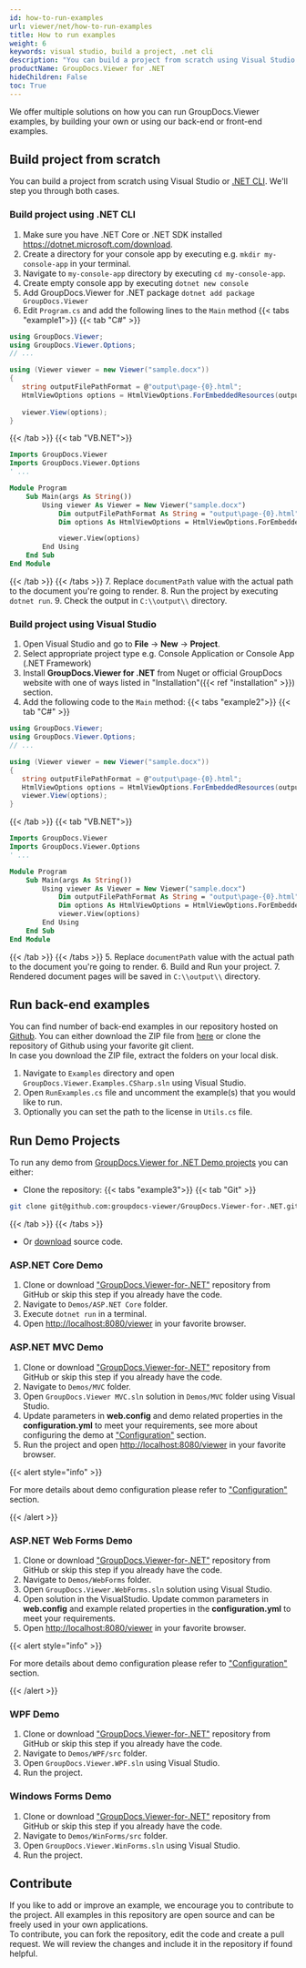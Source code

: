 ```yaml
---
id: how-to-run-examples
url: viewer/net/how-to-run-examples
title: How to run examples
weight: 6
keywords: visual studio, build a project, .net cli
description: "You can build a project from scratch using Visual Studio .NET CLI. We will step you through both cases."
productName: GroupDocs.Viewer for .NET
hideChildren: False
toc: True
---
```


We offer multiple solutions on how you can run GroupDocs.Viewer examples, by building your own or using our back-end or front-end examples.

## Build project from scratch

You can build a project from scratch using Visual Studio or [.NET CLI](https://docs.microsoft.com/en-us/dotnet/core/tools/). We'll step you through both cases.

### Build project using .NET CLI

1. Make sure you have .NET Core or .NET SDK installed <https://dotnet.microsoft.com/download>.
2. Create a directory for your console app by executing e.g. `mkdir my-console-app` in your terminal.
3. Navigate to `my-console-app` directory by executing `cd my-console-app`.
4. Create empty console app by executing `dotnet new console`
5. Add GroupDocs.Viewer for .NET package `dotnet add package GroupDocs.Viewer`
6. Edit `Program.cs` and add the following lines to the `Main` method
{{< tabs "example1">}}
{{< tab "C#" >}}  
```csharp
using GroupDocs.Viewer;
using GroupDocs.Viewer.Options;
// ...

using (Viewer viewer = new Viewer("sample.docx"))
{
   string outputFilePathFormat = @"output\page-{0}.html";
   HtmlViewOptions options = HtmlViewOptions.ForEmbeddedResources(outputFilePathFormat);
   
   viewer.View(options);
}
```
{{< /tab >}}
{{< tab "VB.NET">}}
```vb
Imports GroupDocs.Viewer
Imports GroupDocs.Viewer.Options
' ...

Module Program
    Sub Main(args As String())
        Using viewer As Viewer = New Viewer("sample.docx")
            Dim outputFilePathFormat As String = "output\page-{0}.html"
            Dim options As HtmlViewOptions = HtmlViewOptions.ForEmbeddedResources(outputFilePathFormat)

            viewer.View(options)
        End Using
    End Sub
End Module
```
{{< /tab >}}
{{< /tabs >}}
7. Replace `documentPath` value with the actual path to the document you're going to render.
8. Run the project by executing `dotnet run`.
9. Check the output in `C:\\output\\` directory.

### Build project using Visual Studio

1. Open Visual Studio and go to **File** -> **New** -> **Project**.
2. Select appropriate project type e.g. Console Application or Console App (.NET Framework)
3. Install **GroupDocs.Viewer for .NET** from Nuget or official GroupDocs website with one of ways listed in "Installation"({{< ref "installation" >}}) section.
4. Add the following code to the `Main` method:
{{< tabs "example2">}}
{{< tab "C#" >}}  
```csharp
using GroupDocs.Viewer;
using GroupDocs.Viewer.Options;
// ...

using (Viewer viewer = new Viewer("sample.docx"))
{
   string outputFilePathFormat = @"output\page-{0}.html";
   HtmlViewOptions options = HtmlViewOptions.ForEmbeddedResources(outputFilePathFormat);
   viewer.View(options);
}
```
{{< /tab >}}
{{< tab "VB.NET">}}
```vb
Imports GroupDocs.Viewer
Imports GroupDocs.Viewer.Options
' ...

Module Program
    Sub Main(args As String())
        Using viewer As Viewer = New Viewer("sample.docx")
            Dim outputFilePathFormat As String = "output\page-{0}.html"
            Dim options As HtmlViewOptions = HtmlViewOptions.ForEmbeddedResources(outputFilePathFormat)
            viewer.View(options)
        End Using
    End Sub
End Module
```
{{< /tab >}}
{{< /tabs >}}
5. Replace `documentPath` value with the actual path to the document you're going to render.
6. Build and Run your project.
7. Rendered document pages will be saved in `C:\\output\\` directory.

## Run back-end examples

You can find number of back-end examples in our repository hosted on [Github](https://github.com/groupdocs-viewer/GroupDocs.Viewer-for-.NET). You can either download the ZIP file from [here](https://github.com/groupdocs-viewer/GroupDocs.Viewer-for-.NET/archive/master.zip) or clone the repository of Github using your favorite git client.  
In case you download the ZIP file, extract the folders on your local disk.

1. Navigate to `Examples` directory and open `GroupDocs.Viewer.Examples.CSharp.sln` using Visual Studio.
2. Open `RunExamples.cs` file and uncomment the example(s) that you would like to run.
3. Optionally you can set the path to the license in `Utils.cs` file.

## Run Demo Projects

To run any demo from [GroupDocs.Viewer for .NET Demo projects](https://github.com/groupdocs-viewer/GroupDocs.Viewer-for-.NET/tree/master/Demos/) you can either:

* Clone the repository:
{{< tabs "example3">}}
{{< tab "Git" >}}  
```bash
git clone git@github.com:groupdocs-viewer/GroupDocs.Viewer-for-.NET.git  
```
{{< /tab >}}
{{< /tabs >}}
* Or [download](https://github.com/groupdocs-viewer/GroupDocs.Viewer-for-.NET/archive/master.zip) source code.

### ASP.NET Core Demo

1. Clone or download ["GroupDocs.Viewer-for-.NET"](https://github.com/groupdocs-viewer/GroupDocs.Viewer-for-.NET) repository from GitHub or skip this step if you already have the code.
2. Navigate to `Demos/ASP.NET Core` folder.
3. Execute `dotnet run` in a terminal.
4. Open [http://localhost:8080/viewer](http://localhost:8080/viewer) in your favorite browser.

### ASP.NET MVC Demo

1. Clone or download ["GroupDocs.Viewer-for-.NET"](https://github.com/groupdocs-viewer/GroupDocs.Viewer-for-.NET) repository from GitHub or skip this step if you already have the code.
2. Navigate to  `Demos/MVC` folder.
3. Open `GroupDocs.Viewer MVC.sln` solution in `Demos/MVC` folder using Visual Studio.
4. Update parameters in **web.config** and demo related properties in the **configuration.yml** to meet your requirements, see more about configuring the demo at ["Configuration"](https://github.com/groupdocs-viewer/GroupDocs.Viewer-for-.NET/tree/master/Demos/MVC#configuration) section.
5. Run the project and open [http://localhost:8080/viewer](http://localhost:8080/viewer) in your favorite browser.

{{< alert style="info" >}}

For more details about demo configuration please refer to ["Configuration"](https://github.com/groupdocs-viewer/GroupDocs.Viewer-for-.NET/tree/master/Demos/MVC#configuration) section.

{{< /alert >}}

### ASP.NET Web Forms Demo

1. Clone or download ["GroupDocs.Viewer-for-.NET"](https://github.com/groupdocs-viewer/GroupDocs.Viewer-for-.NET) repository from GitHub or skip this step if you already have the code.
2. Navigate to `Demos/WebForms` folder.
3. Open `GroupDocs.Viewer.WebForms.sln` solution using Visual Studio.
4. Open solution in the VisualStudio. Update common parameters in **web.config** and example related properties in the **configuration.yml** to meet your requirements.
5. Open [http://localhost:8080/viewer](http://localhost:8080/viewer) in your favorite browser.

{{< alert style="info" >}}

For more details about demo configuration please refer to ["Configuration"](https://github.com/groupdocs-viewer/GroupDocs.Viewer-for-.NET/tree/master/Demos/WebForms#configuration) section.

{{< /alert >}}

### WPF Demo

1. Clone or download ["GroupDocs.Viewer-for-.NET"](https://github.com/groupdocs-viewer/GroupDocs.Viewer-for-.NET) repository from GitHub or skip this step if you already have the code.
2. Navigate to `Demos/WPF/src` folder.
3. Open `GroupDocs.Viewer.WPF.sln` using Visual Studio.
4. Run the project.

### Windows Forms Demo

1. Clone or download ["GroupDocs.Viewer-for-.NET"](https://github.com/groupdocs-viewer/GroupDocs.Viewer-for-.NET) repository from GitHub or skip this step if you already have the code.
2. Navigate to `Demos/WinForms/src` folder.
3. Open `GroupDocs.Viewer.WinForms.sln` using Visual Studio.
4. Run the project.

## Contribute

If you like to add or improve an example, we encourage you to contribute to the project. All examples in this repository are open source and can be freely used in your own applications.  
To contribute, you can fork the repository, edit the code and create a pull request. We will review the changes and include it in the repository if found helpful.
